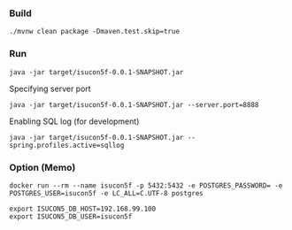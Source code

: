 ### Build

    ./mvnw clean package -Dmaven.test.skip=true

### Run

    java -jar target/isucon5f-0.0.1-SNAPSHOT.jar

Specifying server port

    java -jar target/isucon5f-0.0.1-SNAPSHOT.jar --server.port=8888



Enabling SQL log (for development)

    java -jar target/isucon5f-0.0.1-SNAPSHOT.jar --spring.profiles.active=sqllog

### Option (Memo)

    docker run --rm --name isucon5f -p 5432:5432 -e POSTGRES_PASSWORD= -e POSTGRES_USER=isucon5f -e LC_ALL=C.UTF-8 postgres
    
    export ISUCON5_DB_HOST=192.168.99.100
    export ISUCON5_DB_USER=isucon5f
